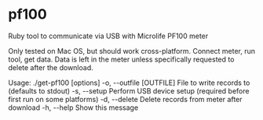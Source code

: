 # pf100
Ruby tool to communicate via USB with Microlife PF100 meter

Only tested on Mac OS, but should work cross-platform.
Connect meter, run tool, get data. Data is left in the meter unless specifically requested to delete after the download.

Usage: ./get-pf100 [options]
    -o, --outfile [OUTFILE]          File to write records to
                                     (defaults to stdout)
    -s, --setup                      Perform USB device setup
                                     (required before first run on some platforms)
    -d, --delete                     Delete records from meter after download
    -h, --help                       Show this message

